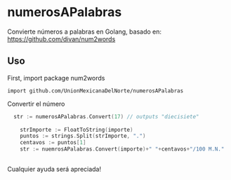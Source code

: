 # numerosAPalabras
Convierte números a palabras en Golang, basado en: https://github.com/divan/num2words

## Uso

First, import package num2words

```import github.com/UnionMexicanaDelNorte/numerosAPalabras```

Convertir el número
```go
  str := numerosAPalabras.Convert(17) // outputs "diecisiete"
  
  	strImporte := FloatToString(importe)
	puntos := strings.Split(strImporte, ".")
	centavos := puntos[1]
	str := nuemrosAPalabras.Convert(importe)+" "+centavos+"/100 M.N."
		
```

Cualquier ayuda será apreciada!
